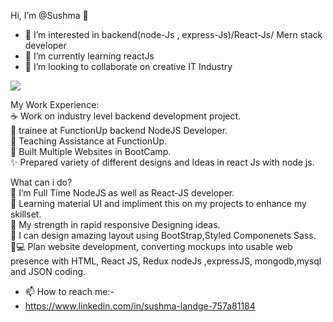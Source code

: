   Hi, I’m @Sushma 👋
- 👀 I’m interested in backend(node-Js , express-Js)/React-Js/ Mern stack developer
- 🌱 I’m currently learning reactJs
- 💞️ I’m looking to collaborate on creative IT Industry 


<img src="https://cdn.dribbble.com/users/3853792/screenshots/13895772/media/adafde56c266d90cfb7f26f328f18b6b.png?compress=1&resize=450x338&vertical=top " />


My Work Experience:<br/>
☕ Work on industry level backend development project.<br/>
🙋 trainee at FunctionUp backend NodeJS Developer. <br/>
🙋 Teaching Assistance at FunctionUp.  <br/>
🚀 Built Multiple Websites in BootCamp.<br/>
✨ Prepared variety of different designs and Ideas in react Js with node js.<br/>
 
 What can i do? <br/>
🌱 I’m Full Time NodeJS as well as React-JS developer.<br/>
🌱 Learning material UI and impliment this on my projects to enhance my skillset.<br/>
💪 My strength in rapid responsive Designing ideas.<br/>
🎨 I can design amazing layout using BootStrap,Styled Componenets Sass.<br/>
🧑💻 Plan website development, converting mockups into usable web presence with HTML, React JS, Redux nodeJs ,expressJS, mongodb,mysql and JSON coding.<br/>

- 📫 How to reach me:-<br/>
- https://www.linkedin.com/in/sushma-landge-757a81184



